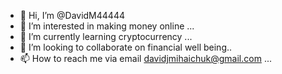 - 👋 Hi, I’m @DavidM44444
- 👀 I’m interested in making money online ...
- 🌱 I’m currently learning cryptocurrency ...
- 💞️ I’m looking to collaborate on financial well being..
- 📫 How to reach me via email davidjmihaichuk@gmail.com
 ...

<!---
DavidM44444/DavidM44444 is a ✨ special ✨ repository because its `README.md` (this file) appears on your GitHub profile.
You can click the Preview link to take a look at your changes.
--->
